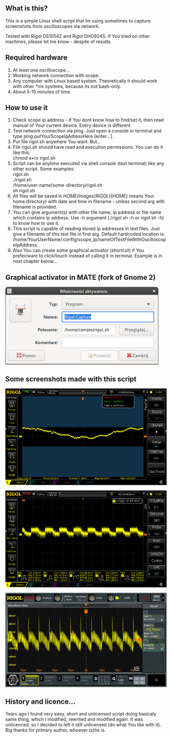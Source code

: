 ## What is this?

This is a simple Linux shell script that Im using sometimes to capture screenshots from oscilloscopes via network.

Tested with Rigol DS1054Z and Rigol DHO924S. If You tried on other machines, please let me know - despite of results.

## Required hardware

1. At least one oscilloscope...
2. Working network connection with scope.
3. Any computer with Linux based system. Theoretically it should work with other *nix systems, because its not bash-only.
4. About 5-15 minutes of time.

## How to use it

1. Check scope ip address - if You dont know how to find/set it, then read manual of Your current device. Every device is different.
2. Test network connection via ping. Just open a console or terminal and type ping putYourScopeIpAdressHere [enter...].
3. Put file rigol.sh anywhere You want. But...
4. File rigol.sh should have read and execution permissions. You can do it like this: \
chmod a+rx rigol.sh
5. Script can be anytime executed via shell console (text terminal) like any other script. Some examples: \
rigol.sh \
./rigol.sh \
/home/user-name/some-directory/rigol.sh \
sh rigol.sh
6. All files will be saved in ${HOME}/Images/RIGOL (${HOME} means Your home directory) with date and time in filename - unless second arg with filename is provided.
7. You can give argument(s) with other file name, ip address or file name which contains ip address. Use -h argument (./rigol.sh -h or rigol.sh -h) to know how to use it.
8. This script is capable of reading stored ip addresses in text files. Just give a filename of this text file in first arg. Default hardcoded location is: /home/YourUserName/.config/scope_ip/nameOfTextFileWithOscilloscopeIpAddress. 
9. Also You can create some graphical activator (shortcut) if You prefer/want to click/touch instead of calling it in terminal. Example is in next chapter below...

## Graphical activator in MATE (fork of Gnome 2)

![Mate activator settings](https://github.com/norbertkiszka/rigol-screenshot/raw/master/MATE-activator.png)

## Some screenshots made with this script

![Example1](https://github.com/norbertkiszka/rigol-screenshot/raw/master/examples/capture_09022020_15:57:26.bmp)

![Example2](https://github.com/norbertkiszka/rigol-screenshot/raw/master/examples/capture_19032020_23:27:05.bmp)

![Example3](https://github.com/norbertkiszka/rigol-screenshot/raw/master/examples/capture_18.02.2024_05:33:33_924.bmp)

## History and licence...

Years ago I found very easy, short and unlicensed script doing basicaly same thing, which I modified, rewrited and modified again. It was unlicenced, so I decided to left it still unlicensed (do what You like with it). Big thanks for primary author, whoever (s)he is.
